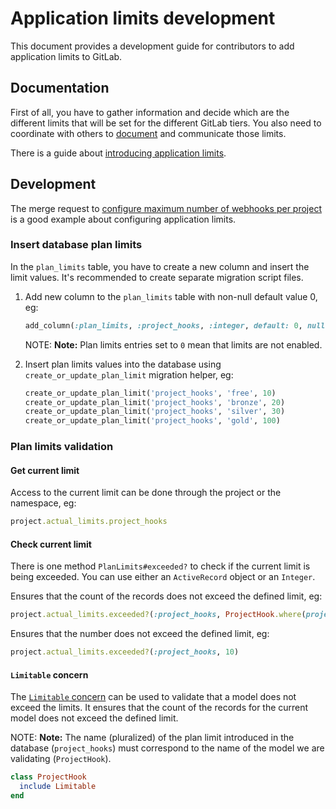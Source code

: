 # Application limits development

This document provides a development guide for contributors to add application
limits to GitLab.

## Documentation

First of all, you have to gather information and decide which are the different
limits that will be set for the different GitLab tiers. You also need to
coordinate with others to [document](../administration/instance_limits.md)
and communicate those limits.

There is a guide about [introducing application
limits](https://about.gitlab.com/handbook/product/#introducing-application-limits).

## Development

The merge request to [configure maximum number of webhooks per
project](https://gitlab.com/gitlab-org/gitlab/-/merge_requests/20730/diffs) is a
good example about configuring application limits.

### Insert database plan limits

In the `plan_limits` table, you have to create a new column and insert the
limit values. It's recommended to create separate migration script files.

1. Add new column to the `plan_limits` table with non-null default value 0, eg:

    ```ruby
    add_column(:plan_limits, :project_hooks, :integer, default: 0, null: false)
    ```

    NOTE: **Note:** Plan limits entries set to `0` mean that limits are not
    enabled.

1. Insert plan limits values into the database using
   `create_or_update_plan_limit` migration helper, eg:

    ```ruby
    create_or_update_plan_limit('project_hooks', 'free', 10)
    create_or_update_plan_limit('project_hooks', 'bronze', 20)
    create_or_update_plan_limit('project_hooks', 'silver', 30)
    create_or_update_plan_limit('project_hooks', 'gold', 100)
    ```

### Plan limits validation

#### Get current limit

Access to the current limit can be done through the project or the namespace,
eg:

```ruby
project.actual_limits.project_hooks
```

#### Check current limit

There is one method `PlanLimits#exceeded?` to check if the current limit is
being exceeded. You can use either an `ActiveRecord` object or an `Integer`.

Ensures that the count of the records does not exceed the defined limit, eg:

```ruby
project.actual_limits.exceeded?(:project_hooks, ProjectHook.where(project: project))
```

Ensures that the number does not exceed the defined limit, eg:

```ruby
project.actual_limits.exceeded?(:project_hooks, 10)
```

#### `Limitable` concern

The [`Limitable` concern](https://gitlab.com/gitlab-org/gitlab/blob/master/ee/app/models/concerns/ee/limitable.rb)
can be used to validate that a model does not exceed the limits. It ensures
that the count of the records for the current model does not exceed the defined
limit.

NOTE: **Note:** The name (pluralized) of the plan limit introduced in the
database (`project_hooks`) must correspond to the name of the model we are
validating (`ProjectHook`).

```ruby
class ProjectHook
  include Limitable
end
```
